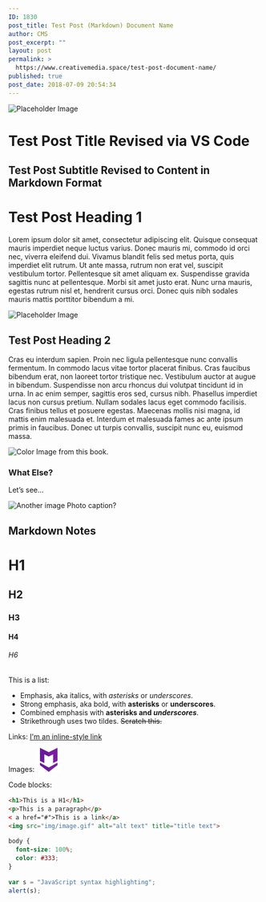 ```yaml
---
ID: 1830
post_title: Test Post (Markdown) Document Name
author: CMS
post_excerpt: ""
layout: post
permalink: >
  https://www.creativemedia.space/test-post-document-name/
published: true
post_date: 2018-07-09 20:54:34
---
```


![Placeholder Image](https://www.creativemedia.space/wp-content/uploads/2018/07/null.gif)

# Test Post Title Revised via VS Code

## Test Post Subtitle Revised to Content in Markdown Format

# Test Post Heading 1

Lorem ipsum dolor sit amet, consectetur adipiscing elit. Quisque consequat mauris imperdiet neque luctus varius. Donec mauris mi, commodo id orci nec, viverra eleifend dui. Vivamus blandit felis sed metus porta, quis imperdiet elit rutrum. Ut ante massa, rutrum non erat vel, suscipit vestibulum tortor. Pellentesque sit amet aliquam ex. Suspendisse gravida sagittis nunc at pellentesque. Morbi sit amet justo erat. Nunc urna mauris, egestas rutrum nisl et, hendrerit cursus orci. Donec quis nibh sodales mauris mattis porttitor bibendum a mi.

![Placeholder Image](https://www.creativemedia.space/wp-content/uploads/2018/07/null-1.gif)

## Test Post Heading 2

Cras eu interdum sapien. Proin nec ligula pellentesque nunc convallis fermentum. In commodo lacus vitae tortor placerat finibus. Cras faucibus bibendum erat, non laoreet tortor tristique nec. Vestibulum auctor at augue in bibendum. Suspendisse non arcu rhoncus dui volutpat tincidunt id in urna. In ac enim semper, sagittis eros sed, cursus nibh. Phasellus imperdiet lacus non cursus pretium. Nullam sodales lacus eget commodo facilisis. Cras finibus tellus et posuere egestas. Maecenas mollis nisi magna, id mattis enim malesuada et. Interdum et malesuada fames ac ante ipsum primis in faucibus. Donec ut turpis convallis, suscipit nunc eu, euismod massa.

![Color Image from this book.](https://www.creativemedia.space/wp-content/uploads/2018/07/null.jpeg)

### What Else?

Let’s see...

![Another image](https://www.creativemedia.space/wp-content/uploads/2018/07/img_2555.jpg)
Photo caption?

## Markdown Notes

# H1

## H2

### H3

#### H4

###### H6

This is a list:

- Emphasis, aka italics, with _asterisks_ or _underscores_.
- Strong emphasis, aka bold, with **asterisks** or **underscores**.
- Combined emphasis with **asterisks and _underscores_**.
- Strikethrough uses two tildes. ~~Scratch this.~~

Links:
[I'm an inline-style link](https://www.google.com)

Images:
![alt text](https://github.com/adam-p/markdown-here/raw/master/src/common/images/icon48.png "Title Text")

Code blocks:

```html
<h1>This is a H1</h1>
<p>This is a paragraph</p>
< a href="#">This is a link</a>
<img src="img/image.gif" alt="alt text" title="title text">
```

```css
body {
  font-size: 100%;
  color: #333;
}
```

```javascript
var s = "JavaScript syntax highlighting";
alert(s);
```
